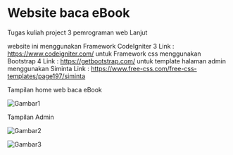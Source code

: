 # Website baca eBook
Tugas kuliah project 3 pemrograman web Lanjut

website ini menggunakan Framework CodeIgniter 3
Link : https://www.codeigniter.com/
untuk Framework css menggunakan Bootstrap 4
Link : https://getbootstrap.com/
untuk template halaman admin menggunakan Siminta
Link : https://www.free-css.com/free-css-templates/page197/siminta

Tampilan home web baca eBook


![Gambar1](https://user-images.githubusercontent.com/35441466/60397271-443f7880-9b75-11e9-9d93-72df61df704a.png)



Tampilan Admin


![Gambar2](https://user-images.githubusercontent.com/35441466/60397347-5b329a80-9b76-11e9-8680-84dc92cc08d8.png)


![Gambar3](https://user-images.githubusercontent.com/35441466/60397356-72718800-9b76-11e9-89a5-ed9888e7dc35.png)
